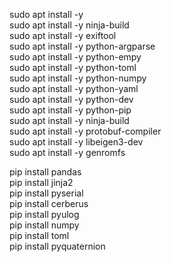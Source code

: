 sudo apt install -y \
sudo apt install -y ninja-build \
sudo apt install -y exiftool \
sudo apt install -y python-argparse \
sudo apt install -y python-empy \
sudo apt install -y python-toml \
sudo apt install -y python-numpy \
sudo apt install -y python-yaml \
sudo apt install -y python-dev \
sudo apt install -y python-pip \
sudo apt install -y ninja-build \
sudo apt install -y protobuf-compiler \
sudo apt install -y libeigen3-dev \
sudo apt install -y genromfs

pip install pandas \
pip install jinja2 \
pip install pyserial \
pip install cerberus \
pip install pyulog \
pip install numpy \
pip install toml \
pip install pyquaternion
